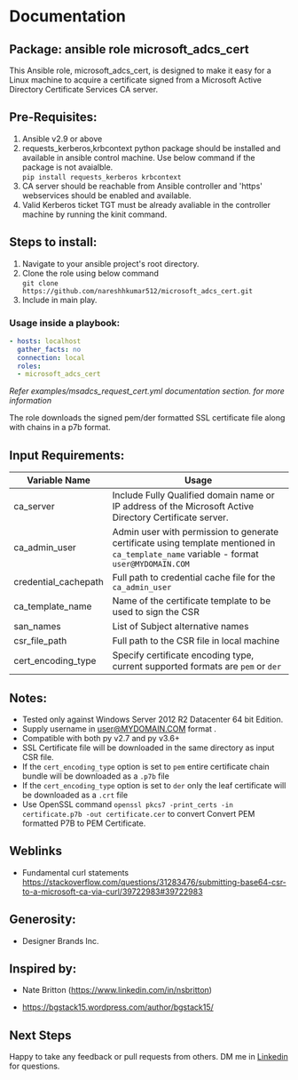 # Documentation

## Package: ansible role microsoft_adcs_cert

This Ansible role, microsoft_adcs_cert, is designed to make it easy for a Linux machine to acquire a certificate signed from a Microsoft Active Directory Certificate Services CA server.

## Pre-Requisites:

 1. Ansible v2.9 or above
 2.  requests_kerberos,krbcontext python package should be installed and available in ansible control machine. Use below command if the package is not avaialble.\
        `pip install requests_kerberos krbcontext`
 3. CA server should be reachable from Ansible controller and 'https' webservices should be enabled and available.
 4. Valid Kerberos ticket TGT must be already avaliable in the controller machine by running the kinit command.

## Steps to install:

  1. Navigate to your ansible project's root directory. 
  2. Clone the role using below command\
        `git clone https://github.com/nareshhkumar512/microsoft_adcs_cert.git`
  3. Include in main play.

### Usage inside a playbook:
```yaml
- hosts: localhost
  gather_facts: no
  connection: local
  roles:
  - microsoft_adcs_cert
 ```
  _Refer examples/msadcs_request_cert.yml documentation section. for more information_

The role downloads the signed pem/der formatted SSL certificate file along with chains in a p7b format.

## Input Requirements:
|Variable Name| Usage |
|--|--|
|ca_server| Include Fully Qualified domain name or IP address of the Microsoft Active Directory Certificate server. |
| ca_admin_user |  Admin user with permission to generate certificate using template mentioned in `ca_template_name` variable - format `user@MYDOMAIN.COM` |
|credential_cachepath| Full path to credential cache file for the `ca_admin_user` |
|ca_template_name| Name of the certificate template to be used to sign the CSR |
|san_names| List of Subject alternative names |
|csr_file_path| Full path to the CSR file in local machine |
|cert_encoding_type| Specify certificate encoding type, current supported formats are `pem` or `der` |

## Notes:

- Tested only against Windows Server 2012 R2 Datacenter 64 bit Edition.
- Supply username in user@MYDOMAIN.COM format .
- Compatible with both py v2.7 and py v3.6+
- SSL Certificate file will be downloaded in the same directory as input CSR file.
- If the `cert_encoding_type` option is set to `pem` entire certificate chain bundle will be downloaded as a `.p7b` file
- If the `cert_encoding_type` option is set to `der` only the leaf certificate will be downloaded as a `.crt` file
- Use OpenSSL command `openssl pkcs7 -print_certs -in certificate.p7b -out certificate.cer` to convert Convert PEM formatted P7B to PEM Certificate.


## Weblinks

* Fundamental curl statements https://stackoverflow.com/questions/31283476/submitting-base64-csr-to-a-microsoft-ca-via-curl/39722983#39722983

## Generosity:

- Designer Brands Inc.

## Inspired by:

- Nate Britton (https://www.linkedin.com/in/nsbritton)

- https://bgstack15.wordpress.com/author/bgstack15/

## Next Steps
Happy to take any feedback or pull requests from others. DM me in [Linkedin](https://www.linkedin.com/in/nareshhkumar512/) for questions.